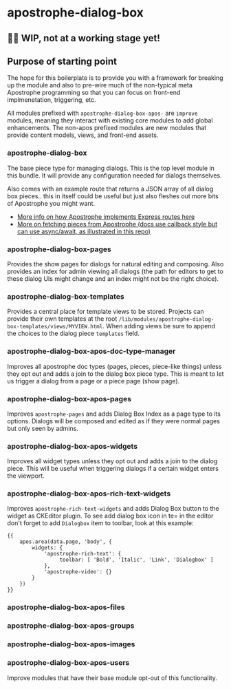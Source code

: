 # apostrophe-dialog-box

## 🚨🚨 WIP, not at a working stage yet!

## Purpose of starting point
The hope for this boilerplate is to provide you with a framework for breaking up the module and also to pre-wire much of the non-typical meta Apostrophe programming so that you can focus on front-end implmenetation, triggering, etc.

All modules prefixed with `apostrophe-dialog-box-apos-` are `improve` modules, meaning they interact with existing core modules to add global enhancements. The non-apos prefixed modules are new modules that provide content models, views, and front-end assets.

### apostrophe-dialog-box
The base piece type for managing dialogs. This is the top level module in this bundle. It will provide any configuration needed for dialogs themselves.

Also comes with an example route that returns a JSON array of all dialog box pieces.. this in itself could be useful but just also fleshes out more bits of Apostrophe you might want.

- [More info on how Apostrophe implements Express routes here](https://docs.apostrophecms.org/apostrophe/technical-overviews/how-apostrophe-handles-requests#express-routes)
- [More on fetching pieces from Apostrophe (docs use callback style but can use async/await, as illustrated in this repo)](https://docs.apostrophecms.org/apostrophe/tutorials/intermediate/model-layer#fetching-pieces-with-apostrophe)

### apostrophe-dialog-box-pages
Provides the show pages for dialogs for natural editing and composing. Also provides an index for admin viewing all dialogs (the path for editors to get to these dialog UIs might change and an index might not be the right choice).

### apostrophe-dialog-box-templates
Provides a central place for template views to be stored. Projects can provide their own templates at the root `/lib/modules/apostrophe-dialog-box-templates/views/MYVIEW.html`. When adding views be sure to append the choices to the dialog piece `templates` field.

### apostrophe-dialog-box-apos-doc-type-manager
Improves all apostrophe doc types (pages, pieces, piece-like things) unless they opt out and adds a join to the dialog box piece type. This is meant to let us trigger a dialog from a page or a piece page (show page).

### apostrophe-dialog-box-apos-pages
Improves `apostrophe-pages` and adds Dialog Box Index as a page type to its options. Dialogs will be composed and edited as if they were normal pages but only seen by admins.

### apostrophe-dialog-box-apos-widgets
Improves all widget types unless they opt out and adds a join to the dialog piece. This will be useful when triggering dialogs if a certain widget enters the viewport.

### apostrophe-dialog-box-apos-rich-text-widgets
Improves `apostrophe-rich-text-widgets` and adds Dialog Box button to the widget as CKEditor plugin. To see add dialog box icon in te= in the editor don't forget to add `Dialogbox` item to toolbar, look at this example:
```
{{ 
    apos.area(data.page, 'body', { 
        widgets: {
            'apostrophe-rich-text': {
                 toolbar: [ 'Bold', 'Italic', 'Link', 'Dialogbox' ]
            },
            'apostrophe-video': {}
        }
    }) 
}}
```

### apostrophe-dialog-box-apos-files
### apostrophe-dialog-box-apos-groups
### apostrophe-dialog-box-apos-images
### apostrophe-dialog-box-apos-users
Improve modules that have their base module opt-out of this functionality.
